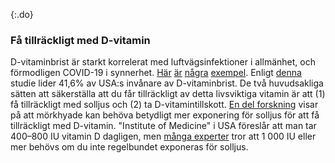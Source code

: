 {:.do} 
 
 ### Få tillräckligt med D-vitamin

D-vitaminbrist är starkt korrelerat med luftvägsinfektioner i allmänhet, och förmodligen COVID-19 i synnerhet. 
[Här](https://www.ncbi.nlm.nih.gov/pmc/articles/PMC5692194/) [är](https://www.liebertpub.com/doi/abs/10.1089/ped.2017.0750?journalCode=ped) [några](https://www.who.int/elena/titles/vitamind_pneumonia_children/en/) [exempel](https://www.cochranelibrary.com/cdsr/doi/10.1002/14651858.CD011597.pub2/full).
Enligt [denna](https://www.ncbi.nlm.nih.gov/pubmed/21310306) studie lider 41,6% av USA:s invånare av D-vitaminbrist. 
De två huvudsakliga sätten att säkerställa att du får tillräckligt av detta livsviktiga vitamin är att (1) få tillräckligt med solljus och (2) ta D-vitamintillskott. 
 [En del forskning](https://www.sciencedirect.com/science/article/pii/B9780124158535000133) visar på att mörkhyade kan behöva betydligt mer exponering för solljus för att få tillräckligt med D-vitamin. 
"Institute of Medicine" i USA föreslår att man tar 400–800 IU vitamin D dagligen, men [många experter](https://www.ncbi.nlm.nih.gov/pmc/articles/PMC2698592/) tror att 1 000 IU eller mer behövs om du inte regelbundet exponeras för solljus.
